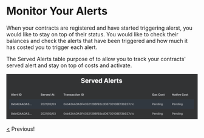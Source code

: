 # Monitor Your Alerts

When your contracts are registered and have started triggering alerst, you would like to stay on top of their status. You would like to check their balances and check the alerts that have been triggered and how much it has costed you to trigger each alert. 

The Served Alerts table purpose of to allow you to track your contracts' served alert and stay on top of costs and activate.

![Server Alerts](./images/ServedAlerts.png)

[<](./register) Previous! 